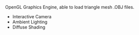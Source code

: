 OpenGL Graphics Engine, able to load triangle mesh .OBJ files. 

- Interactive Camera
- Ambient Lighting
- Diffuse Shading
  

